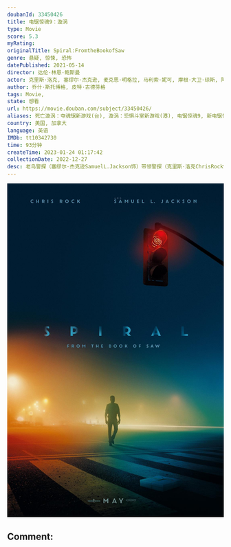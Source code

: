 ```yaml
---
doubanId: 33450426
title: 电锯惊魂9：漩涡
type: Movie
score: 5.3
myRating: 
originalTitle: Spiral:FromtheBookofSaw
genre: 悬疑, 惊悚, 恐怖
datePublished: 2021-05-14
director: 达伦·林恩·鲍斯曼
actor: 克里斯·洛克, 塞缪尔·杰克逊, 麦克思·明格拉, 马利索·妮可, 摩根·大卫·琼斯, 阿莉·约翰逊, 弗兰克·利卡里, 约翰·托卡特利迪斯, 佐伊·帕尔默, 丹·皮特隆杰维奇, 理查德·泽皮里, 伊迪·英克斯特, 莱拉·丽, 克里斯托弗·泰, 盖内尔·威廉姆斯, 莱昂尼达斯·卡斯特罗尼斯, 克里斯·柯林斯, 纳齐恩·康特拉科特, 卢克·加洛, 乔什·斯托博格
author: 乔什·斯托博格, 皮特·古德芬格
tags: Movie, 
state: 想看
url: https://movie.douban.com/subject/33450426/
aliases: 死亡漩涡：夺魂锯新游戏(台), 漩涡：恐惧斗室新游戏(港), 电锯惊魂9, 新电锯惊魂, 《电锯惊魂》重启版, 电锯惊魂9：螺旋, Spiral, SAW__The_Organ_Donor, The_Organ_Donor
country: 美国, 加拿大
language: 英语
IMDb: tt10342730
time: 93分钟
createTime: 2023-01-24 01:17:42
collectionDate: 2022-12-27
desc: 老鸟警探（塞缪尔·杰克逊SamuelL.Jackson饰）带领警探（克里斯·洛克ChrisRock饰）调查惨绝人寰的连环杀警案，“拼图杀人魔”重出江湖的传言，再度勾起所有人心中的恐惧。这...
---
```


![image](assets/p2637809736.jpg)

Comment: 
---

